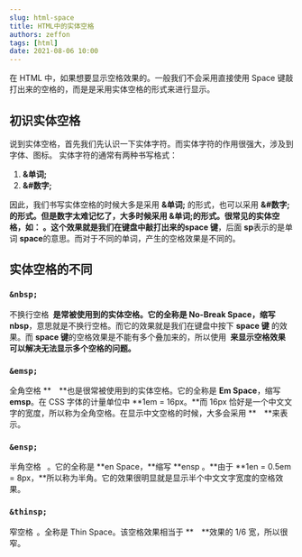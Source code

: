 ```yaml
---
slug: html-space
title: HTML中的实体空格
authors: zeffon
tags: [html]
date: 2021-08-06 10:00
---
```


在 HTML 中，如果想要显示空格效果的。一般我们不会采用直接使用 Space 键敲打出来的空格的，而是是采用实体空格的形式来进行显示。

<!--truncate-->

## 初识实体空格

说到实体空格，首先我们先认识一下实体字符。而实体字符的作用很强大，涉及到字体、图标。
实体字符的通常有两种书写格式：

1. **&单词;**
1. **&#数字;**

因此，我们书写实体空格的时候大多是采用 **&单词;** 的形式，也可以采用 **&#数字;**的形式。但是数字太难记忆了，大多时候采用 **&单词;**的形式。很常见的实体空格，如：**&nbsp;**。这个效果就是我们在键盘中敲打出来的**space 键**，后面 **sp**表示的是单词 **space**的意思。而对于不同的单词，产生的空格效果是不同的。

## 实体空格的不同

### **`&nbsp;`**

不换行空格 **&nbsp;**是常被使用到的实体空格。它的全称是 **No-Break Space**，缩写** nbsp**，意思就是不换行空格。而它的效果就是我们在键盘中按下 **space 键** 的效果。而 **space 键**的空格效果是不能有多个叠加来的，所以使用 **&nbsp;**来显示空格效果可以解决无法显示多个空格的问题**。**

### `&emsp;`

全角空格 **&emsp;**也是很常被使用到的实体空格。它的全称是 **Em Space**，缩写 **emsp**。在 CSS 字体的计量单位中
**1em = 16px。**而 16px 恰好是一个中文文字的宽度，所以称为全角空格。在显示中文空格的时候，大多会采用 **&emsp;**来表示。

### `&ensp;`

半角空格 **&ensp;**。它的全称是 **en Space，**缩写 **ensp 。**由于 **1en = 0.5em = 8px，**所以称为半角。它的效果很明显就是显示半个中文文字宽度的空格效果。

### `&thinsp;`

窄空格 **&thinsp;**。全称是 Thin Space。该空格效果相当于 **&emsp;**效果的 1/6 宽，所以很窄。
